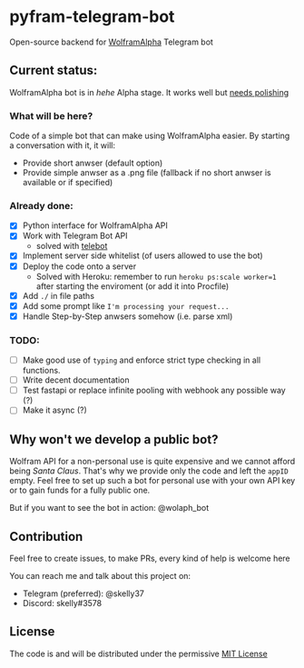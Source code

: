 # pyfram-telegram-bot
Open-source backend for [WolframAlpha](https://wolframalpha.com) Telegram bot

## Current status:
WolframAlpha bot is in *hehe* Alpha stage. It works well but [needs polishing](#todo)

### What will be here?
Code of a simple bot that can make using WolframAlpha easier. By starting a conversation with it, it will:
- Provide short anwser (default option)
- Provide simple anwser as a .png file (fallback if no short anwser is available or if specified)

### Already done:
- [x] Python interface for WolframAlpha API
- [x] Work with Telegram Bot API 
  - solved with [telebot](https://github.com/eternnoir/pyTelegramBotAPI)
- [x] Implement server side whitelist (of users allowed to use the bot)
- [x] Deploy the code onto a server 
  - Solved with Heroku: remember to run `heroku ps:scale worker=1` after starting the enviroment (or add it into Procfile)
- [x] Add `./` in file paths
- [x] Add some prompt like `I'm processing your request...`
- [x] Handle Step-by-Step anwsers somehow (i.e. parse xml)

### TODO:
- [ ] Make good use of `typing` and enforce strict type checking in all functions.
- [ ] Write decent documentation
- [ ] Test fastapi or replace infinite pooling with webhook any possible way (?)
- [ ] Make it async (?)

## Why won't we develop a public bot?
Wolfram API for a non-personal use is quite expensive and we cannot afford being *Santa Claus*. That's why we provide only the code and left the `appID` empty. Feel free to set up such a bot for personal use with your own API key or to gain funds for a fully public one.

But if you want to see the bot in action: @wolaph_bot

## Contribution
Feel free to create issues, to make PRs, every kind of help is welcome here

You can reach me and talk about this project on:
- Telegram (preferred): @skelly37
- Discord: skelly#3578

## License
The code is and will be distributed under the permissive [MIT License](https://github.com/skelly37/pyfram-telegram-bot/blob/main/LICENSE)
